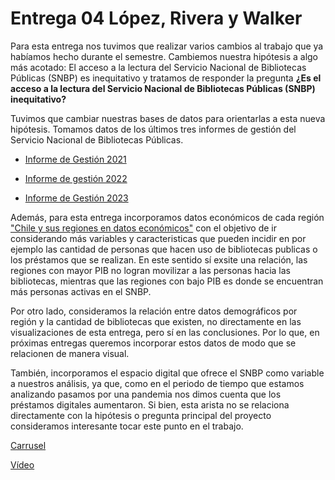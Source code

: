 # Entrega 04 López, Rivera y Walker ## 
Para esta entrega nos tuvimos que realizar varios cambios al trabajo que ya habíamos hecho durante el semestre. Cambiemos nuestra hipótesis a algo más acotado: El acceso a la lectura del Servicio Nacional de Bibliotecas Públicas (SNBP) es inequitativo y tratamos de responder la pregunta **¿Es el acceso a la lectura del Servicio Nacional de Bibliotecas Públicas (SNBP) inequitativo?**

Tuvimos que cambiar nuestras bases de datos para orientarlas a esta nueva hipótesis. Tomamos datos de los últimos tres informes de gestión del Servicio Nacional de Bibliotecas Públicas. 
- [Informe de Gestión 2021](https://www.bibliotecaspublicas.gob.cl/sites/www.bibliotecaspublicas.gob.cl/files/2022-04/SNBP_informe2021_VF.pdf)

- [Informe de gestión 2022](https://www.bibliotecaspublicas.gob.cl/sites/www.bibliotecaspublicas.gob.cl/files/2023-04/SNBP_informe2022_1503_0.pdf)

- [Informe de Gestión 2023](https://www.bibliotecaspublicas.gob.cl/sites/www.bibliotecaspublicas.gob.cl/files/2024-04/SNBP_informe2023_final.pdf)

Además, para esta entrega incorporamos datos económicos de cada región ["Chile y sus regiones en datos económicos"](https://github.com/Fariver/Proyecto-Chile-en-Paginas/blob/095773ebca7446452d68e9b38fd57cccdd1588df/Entrega_04/L%C3%B3pez_Integrante_01_Gabriela/Datosecon%C3%B3mico-Chile.pdf) con el objetivo de ir considerando más variables y caracteristicas que pueden incidir en por ejemplo las cantidad de personas que hacen uso de bibliotecas publicas o los préstamos que se realizan. En este sentido sí exsite una relación, las regiones con mayor PIB no logran movilizar a las personas hacia las bibliotecas, mientras que las regiones con bajo PIB es donde se encuentran más personas activas en el SNBP. 

Por otro lado, consideramos la relación entre datos demográficos por región y la cantidad de bibliotecas que existen, no directamente en las visualizaciones de esta entrega, pero sí en las conclusiones. Por lo que, en próximas entregas queremos incorporar estos datos de modo que se relacionen de manera visual.

También, incorporamos el espacio digital que ofrece el SNBP como variable a nuestros análisis, ya que, como en el periodo de tiempo que estamos analizando pasamos por una pandemia nos dimos cuenta que los préstamos digitales aumentaron. Si bien, esta arista no se relaciona directamente con la hipótesis o pregunta principal del proyecto consideramos interesante tocar este punto en el trabajo. 

[Carrusel](https://github.com/Fariver/Proyecto-Chile-en-Paginas/blob/a2840a0d111d36acb8f418583e0cb36291902101/Entrega_04/CarruselGrupal_Entrega4.pdf)

[Vídeo](https://github.com/Fariver/Proyecto-Chile-en-Paginas/blob/7202661ba33491cfdee8492185379084ae936979/Video.mp4)
